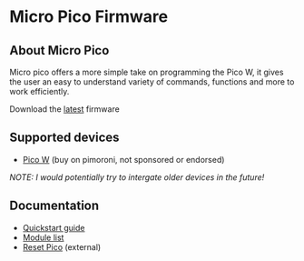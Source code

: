 # Micro Pico Firmware
## About Micro Pico
Micro pico offers a more simple take on programming the Pico W, it gives the user an easy to understand variety of commands, functions and more to work efficiently.

Download the [latest](https://github.com/jackablett/micro-pico/releases) firmware
## Supported devices
- [Pico W](https://shop.pimoroni.com/products/raspberry-pi-pico-w?variant=40059369619539) (buy on pimoroni, not sponsored or endorsed)

*NOTE: I would potentially try to intergate older devices in the future!*
## Documentation
- [Quickstart guide](https://github.com/jackablett/micro-pico/blob/main/documentation/getting-started.md)
- [Module list](https://github.com/jackablett/micro-pico/tree/main/documentation/modules)
- [Reset Pico](https://learn.adafruit.com/getting-started-with-raspberry-pi-pico-circuitpython/circuitpython#flash-resetting-uf2-3083182) (external)
